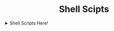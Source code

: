 <h1 align="center"> Shell Scipts </h1>

<details>
<summary> Shell Scripts Here! </summary>

### Powersheller

- Install Powershell on Linux

```shell
curl -s https://raw.githubusercontent.com/coloredbytes/jershs-scripts/main/shell/powersheller.sh | bash
```

### Push 2 Git

- Push Local Repos To GitHub or any cloud-repo site.

```shell
# Pull Script
curl -O https://raw.githubusercontent.com/coloredbytes/jershs-scripts/main/shell/push-to-github.sh

# Run Script
./push-to-github.sh
```
### Sig Create

-  Create Signature Header for shell and PowerShell scripts.

```shell
# Pull Script
curl -o https://raw.githubusercontent.com/coloredbytes/jershs-scripts/main/shell/sig-create.sh

# Run Script
./sig-create.sh
```
### Import OVA

- Import Virtual Appliance into Proxmox
```shell
# Pull Script

curl -o https://raw.githubusercontent.com/coloredbytes/jershs-scripts/main/shell/import-ova.sh

# Run Script
./import-ova.sh
```
</details>

